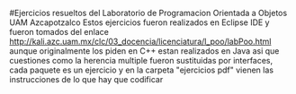 #Ejercicios resueltos del Laboratorio de Programacion Orientada a Objetos UAM Azcapotzalco
Estos ejercicios fueron realizados en Eclipse IDE y fueron tomados del enlace http://kali.azc.uam.mx/clc/03_docencia/licenciatura/l_poo/labPoo.html
aunque originalmente los piden en C++ estan realizados en Java asi que cuestiones como la herencia multiple fueron sustituidas por interfaces, cada
paquete es un ejercicio y en la carpeta "ejercicios pdf" vienen las instrucciones de lo que hay que codificar
